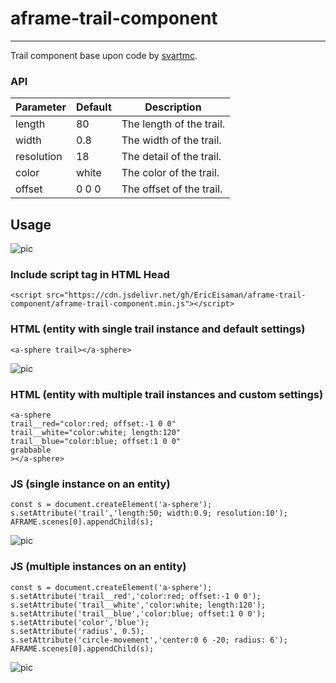 # aframe-trail-component

___

Trail component base upon code by [svartmc](https://github.com/svartmc).

### API

| Parameter  | Default | Description              |
|------------|---------|--------------------------|
| length     | 80      | The length of the trail. |
| width      | 0.8     | The width of the trail.  |
| resolution | 18      | The detail of the trail. |
| color      | white   | The color of the trail.  |
| offset     | 0 0 0   | The offset of the trail. |

## Usage

![pic](https://cdn.glitch.com/76718f34-7920-4a0e-bee1-bd0646eab927%2Ftrail_component.gif?v=1587846617145)

### Include script tag in HTML Head
```
<script src="https://cdn.jsdelivr.net/gh/EricEisaman/aframe-trail-component/aframe-trail-component.min.js"></script>

```

### HTML (entity with single trail instance and default settings)
```
<a-sphere trail></a-sphere>

```
![pic](https://cdn.glitch.com/76718f34-7920-4a0e-bee1-bd0646eab927%2Fgrabbable_trails.gif?v=1587918027146)

### HTML (entity with multiple trail instances and custom settings)
```
<a-sphere 
trail__red="color:red; offset:-1 0 0"
trail__white="color:white; length:120"
trail__blue="color:blue; offset:1 0 0"
grabbable
></a-sphere>

```

### JS (single instance on an entity)
```
const s = document.createElement('a-sphere');
s.setAttribute('trail','length:50; width:0.9; resolution:10');
AFRAME.scenes[0].appendChild(s);

```

![pic](https://cdn.glitch.com/76718f34-7920-4a0e-bee1-bd0646eab927%2Ftrails_with_colors_and_offsets.gif?v=1587906365878)

### JS (multiple instances on an entity)
```
const s = document.createElement('a-sphere');
s.setAttribute('trail__red','color:red; offset:-1 0 0');
s.setAttribute('trail__white','color:white; length:120');
s.setAttribute('trail__blue','color:blue; offset:1 0 0');
s.setAttribute('color','blue');
s.setAttribute('radius', 0.5);
s.setAttribute('circle-movement','center:0 6 -20; radius: 6');
AFRAME.scenes[0].appendChild(s);

```

![pic](https://cdn.glitch.com/76718f34-7920-4a0e-bee1-bd0646eab927%2Fmultiple_entities.gif?v=1587908954568)
